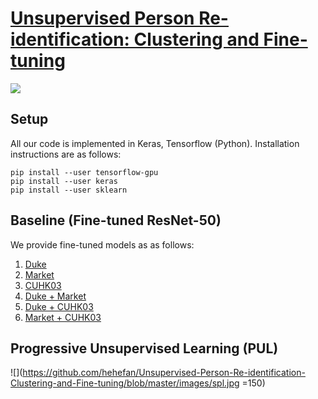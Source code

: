 # [Unsupervised Person Re-identification: Clustering and Fine-tuning](https://arxiv.org/pdf/1705.10444.pdf)
![](https://github.com/hehefan/Unsupervised-Person-Re-identification-Clustering-and-Fine-tuning/blob/master/images/framework.jpg)

## Setup
All our code is implemented in Keras, Tensorflow (Python). Installation instructions are as follows:
```
pip install --user tensorflow-gpu
pip install --user keras
pip install --user sklearn
```
## Baseline (Fine-tuned ResNet-50)
We provide fine-tuned models as as follows:
1. [Duke](https://drive.google.com/uc?export=download&id=0B7NctsDC2gmLSVlGY01XTDd6LUk)
2. [Market](https://drive.google.com/uc?export=download&id=0B7NctsDC2gmLellBSmptRUFlWkU)
3. [CUHK03](https://drive.google.com/uc?export=download&id=0B7NctsDC2gmLbEZua2RHczBtSWc)
4. [Duke + Market](https://drive.google.com/uc?export=download&id=0B7NctsDC2gmLQlI3eV9XWXRwZ2M)
5. [Duke + CUHK03](https://drive.google.com/uc?export=download&id=0B7NctsDC2gmLdXlJRWxwNUUySlU)
6. [Market + CUHK03](https://drive.google.com/uc?export=download&id=0B7NctsDC2gmLc0NHd2tvdVUxNDQ)

## Progressive Unsupervised Learning (PUL)
![](https://github.com/hehefan/Unsupervised-Person-Re-identification-Clustering-and-Fine-tuning/blob/master/images/spl.jpg =150)
